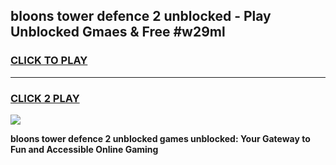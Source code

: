 
## bloons tower defence 2 unblocked - Play Unblocked Gmaes & Free #w29ml
<h3>
<a href="https://news.freeplayer.one?title=bloons_tower_defence_2_unblocked&ref=24F">CLICK TO PLAY</a></h3>
<hr>

<h3>
<a href="https://news.freeplayer.one?title=bloons_tower_defence_2_unblocked&ref=24F">CLICK 2 PLAY</a>
  
</h3>

<a href="https://news.freeplayer.one?title=bloons_tower_defence_2_unblocked&ref=24F/"><img src="https://clearcache.store/games.png"></a>


**bloons tower defence 2 unblocked games unblocked: Your Gateway to Fun and Accessible Online Gaming**
